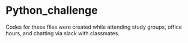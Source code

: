 # Python_challenge

Codes for these files were created while attending study groups, office hours, and chatting via slack with classmates. 
